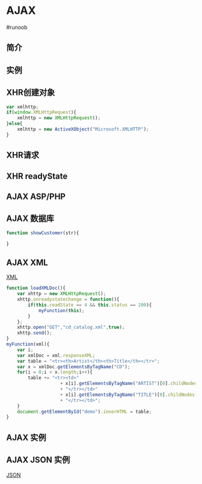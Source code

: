 # AJAX
#runoob
## 简介
## 实例
## XHR创建对象
    
```jsx
var xmlhttp;
if(window.XMLHttpRequest){
	xmlhttp = new XMLHttpRequest();
}else{
	xmlhttp = new ActiveXObject("Microsoft.XMLHTTP");
}
```
    
## XHR请求
## XHR readyState
## AJAX ASP/PHP
## AJAX 数据库
    
```jsx
function showCustomer(str){

}
```
    
## AJAX XML
[XML](XML)
```jsx
function loadXMLDoc(){
	var xhttp = new XMLHttpRequest();
	xhttp.onreadystatechange = function(){
		if(this.readState == 4 && this.status == 200){
			myFunction(this);
		}
	};
	xhttp.open("GET","cd_catalog.xml",true);
	xhttp.send();
}
myFunction(xml){
	var i;
	var xmlDoc = xml.responseXML;
	var table = "<tr><th>Artist</th><th>Title</th></tr>";
	var x = xmlDoc.getElementsByTagName("CD");
	for(i = 0;i < x.length;i++){
		table += "<tr><td>" 
					+ x[i].getElementsByTagName("ARTIST")[0].childNodes[0].nodeValue
					+ "</tr></td>" 
					+ x[i].getElementsByTagName("TITLE")[0].childNodes[0].nodeValue
					+ "</tr></td>";
	}
	document.getElementById("demo").innerHTML = table;
}
```
    
## AJAX 实例

## AJAX JSON 实例
[JSON](笔记本/已归档/runboo/JSON.md)